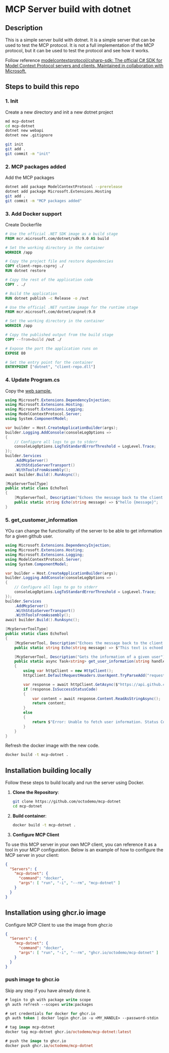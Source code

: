 # MCP Server build with dotnet

## Description

This is a simple server build with dotnet. It is a simple server that can be used to test the MCP protocol. It is not a full implementation of the MCP protocol, but it can be used to test the protocol and see how it works.

Follow reference [modelcontextprotocol/csharp-sdk: The official C# SDK for Model Context Protocol servers and clients. Maintained in collaboration with Microsoft.](https://github.com/modelcontextprotocol/csharp-sdk)

## Steps to build this repo

### 1. Init

Create a new directory and init a new dotnet project

```sh
md mcp-dotnet
cd mcp-dotnet
dotnet new webapi
dotnet new .gitignore

git init
git add .
git commit -m "init"
```

### 2. MCP packages added

Add the MCP packages

```sh
dotnet add package ModelContextProtocol --prerelease
dotnet add package Microsoft.Extensions.Hosting
git add .
git commit -m "MCP packages added"
```

### 3. Add Docker support

Create Dockerfile

```dockerfile
# Use the official .NET SDK image as a build stage
FROM mcr.microsoft.com/dotnet/sdk:9.0 AS build

# Set the working directory in the container
WORKDIR /app

# Copy the project file and restore dependencies
COPY client-repo.csproj ./
RUN dotnet restore

# Copy the rest of the application code
COPY . ./

# Build the application
RUN dotnet publish -c Release -o /out

# Use the official .NET runtime image for the runtime stage
FROM mcr.microsoft.com/dotnet/aspnet:9.0

# Set the working directory in the container
WORKDIR /app

# Copy the published output from the build stage
COPY --from=build /out ./

# Expose the port the application runs on
EXPOSE 80

# Set the entry point for the container
ENTRYPOINT ["dotnet", "client-repo.dll"]
```

### 4. Update Program.cs

Copy the [web sample.](https://github.com/modelcontextprotocol/csharp-sdk#getting-started-server)

```csharp
using Microsoft.Extensions.DependencyInjection;
using Microsoft.Extensions.Hosting;
using Microsoft.Extensions.Logging;
using ModelContextProtocol.Server;
using System.ComponentModel;

var builder = Host.CreateApplicationBuilder(args);
builder.Logging.AddConsole(consoleLogOptions =>
{
    // Configure all logs to go to stderr
    consoleLogOptions.LogToStandardErrorThreshold = LogLevel.Trace;
});
builder.Services
    .AddMcpServer()
    .WithStdioServerTransport()
    .WithToolsFromAssembly();
await builder.Build().RunAsync();

[McpServerToolType]
public static class EchoTool
{
    [McpServerTool, Description("Echoes the message back to the client.")]
    public static string Echo(string message) => $"hello {message}";
}
```

### 5. get_customer_information

YOu can change the functionality of the server to be able to get information for a given github user.

```csharp
using Microsoft.Extensions.DependencyInjection;
using Microsoft.Extensions.Hosting;
using Microsoft.Extensions.Logging;
using ModelContextProtocol.Server;
using System.ComponentModel;

var builder = Host.CreateApplicationBuilder(args);
builder.Logging.AddConsole(consoleLogOptions =>
{
    // Configure all logs to go to stderr
    consoleLogOptions.LogToStandardErrorThreshold = LogLevel.Trace;
});
builder.Services
    .AddMcpServer()
    .WithStdioServerTransport()
    .WithToolsFromAssembly();
await builder.Build().RunAsync();

[McpServerToolType]
public static class EchoTool
{
    [McpServerTool, Description("Echoes the message back to the client.")]
    public static string Echo(string message) => $"This text is echoed from MCP -  {message}";

    [McpServerTool, Description("Gets the information of a given user")]
    public static async Task<string> get_user_information(string handle)
    {
        using var httpClient = new HttpClient();
        httpClient.DefaultRequestHeaders.UserAgent.TryParseAdd("request");

        var response = await httpClient.GetAsync($"https://api.github.com/users/{handle}");
        if (response.IsSuccessStatusCode)
        {
            var content = await response.Content.ReadAsStringAsync();
            return content;
        }
        else
        {
            return $"Error: Unable to fetch user information. Status Code: {response.StatusCode}";
        }
    }
}
```

Refresh the docker image with the new code.

```sh
docker build -t mcp-dotnet .
```

## Installation building locally

Follow these steps to build locally and run the server using Docker.

1. **Clone the Repository**:

   ```sh
   git clone https://github.com/octodemo/mcp-dotnet
   cd mcp-dotnet
   ```

2. **Build container**:

   ```bash
   docker build -t mcp-dotnet .
   ```

3. **Configure MCP Client**

To use this MCP server in your own MCP client, you can reference it as a tool in your MCP configuration. Below is an example of how to configure the MCP server in your client:

```json
{
  "Servers": {
    "mcp-dotnet": {
      "command": "docker",
      "args": [ "run", "-i", "--rm", "mcp-dotnet" ]
    }
  }
}
```

## Installation using ghcr.io image

Configure MCP Client to use the image from ghcr.io

```json
{
  "Servers": {
    "mcp-dotnet": {
      "command": "docker",
      "args": [ "run", "-i", "--rm", "ghcr.io/octodemo/mcp-dotnet" ]
    }
  }
}
```

### push image to ghcr.io

Skip any step if you have already done it.

```ps
# login to gh with package write scope
gh auth refresh --scopes write:packages

# set credentials for docker for ghcr.io
gh auth token | docker login ghcr.io -u <MY_HANDLE> --password-stdin

# tag image mcp-dotnet
docker tag mcp-dotnet ghcr.io/octodemo/mcp-dotnet:latest

# push the image to ghcr.io
docker push ghcr.io/octodemo/mcp-dotnet
```